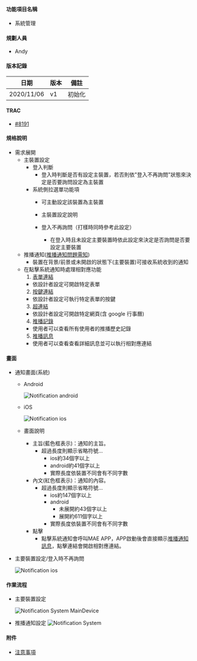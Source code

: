 #### <div id="notification">功能項目名稱</div>
  * 系統管理

#### <div id="user">規劃人員</div>
  * Andy

#### <div id="version">版本記錄</div>
  |日期|版本|備註|
  |---|---|---|
  |2020/11/06|v1|初始化|

#### <div id="trac">TRAC</div>
  * [#8191](http://trac.uneec.com/trac/neco/ticket/8191)

#### <div id="specification">規格說明</div>
  * 需求展開
    * 主裝置設定
      * 登入判斷
        * 登入時判斷是否有設定主裝置，若否則依"登入不再詢問"狀態來決定是否要詢問設定為主裝置
      * 系統側拉選單功能項
        * 可主動設定該裝置為主裝置
        * 主裝置設定說明
        * 登入不再詢問（打樣時同時參考此設定）
          * 在登入時且未設定主要裝置時依此設定來決定是否詢問是否要設定主要裝置
          
          <!--* 在帳號未設定主裝置時才可設定，若已有設定主裝置時，此狀態不可改變-->
    * 推播通知([推播通知問題需知](device_setting.md))
      * 裝置在背景/前景或未開啟的狀態下(主要裝置)可接收系統收到的通知
    * 在點擊系統通知時處理相對應功能
      1. [表單連結](notification_formlink.md)
        * 依設計者設定可開啟特定表單
      2. [按鍵連結](notification_buttonlink.md)
        * 依設計者設定可執行特定表單的按鍵
      3. [超連結](notification_hyperlink.md)
        * 依設計者設定可開啟特定網頁(含 google 行事曆)
      4. [推播記錄](notification_record.md)
        * 使用者可以查看所有使用者的推播歷史記錄
      5. [推播訊息](notification_message.md)
        * 使用者可以查看查看詳細訊息並可以執行相對應連結

#### <div id="photo">畫面</div>
  * 通知畫面(系統)
    * Android

      ![Notification android](./image/notification_android.png)
    
    * iOS
    
      ![Notification ios](./image/notification_ios.png)

    * 畫面說明
      * 主旨(藍色框表示)：通知的主旨。
        * 超過長度則顯示省略符號...
          * ios約34個字以上
          * android約41個字以上
          * 實際長度依裝置不同會有不同字數
      * 內文(紅色框表示)：通知的內容。
        * 超過長度則顯示省略符號...
          * ios約147個字以上
          * android
            * 未展開約43個字以上
            * 展開約611個字以上
          * 實際長度依裝置不同會有不同字數
      * 點擊
        * 點擊系統通知會呼叫MAE APP，APP啟動後會直接顯示[推播通知訊息](notification_message.md)，點擊連結會開啟相對應連結。

  * 主要裝置設定/登入時不再詢問

    ![Notification ios](./image/notification_system_device.png)

#### <div id="workflow">作業流程</div>

  * 主要裝置設定
  
    ![Notification System MainDevice](./image/workflow_system_maindevice.png)

  * 推播通知設定
    ![Notification System](./image/workflow_system.png)

#### <div id="attachment">附件</div>
  * [注意事項](Warning.md)